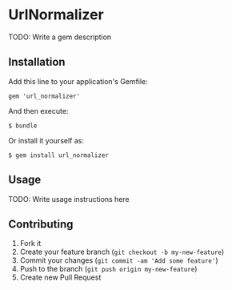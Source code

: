# UrlNormalizer

TODO: Write a gem description

## Installation

Add this line to your application's Gemfile:

    gem 'url_normalizer'

And then execute:

    $ bundle

Or install it yourself as:

    $ gem install url_normalizer

## Usage

TODO: Write usage instructions here

## Contributing

1. Fork it
2. Create your feature branch (`git checkout -b my-new-feature`)
3. Commit your changes (`git commit -am 'Add some feature'`)
4. Push to the branch (`git push origin my-new-feature`)
5. Create new Pull Request
